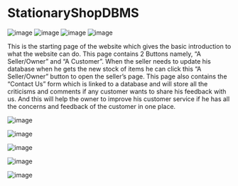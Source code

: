 # StationaryShopDBMS

![image](https://user-images.githubusercontent.com/59645978/125186949-bf4ec580-e24a-11eb-9845-29ff30e980be.png)
![image](https://user-images.githubusercontent.com/59645978/125186973-e4dbcf00-e24a-11eb-91e5-eba822d4ee72.png)
![image](https://user-images.githubusercontent.com/59645978/125186980-f2915480-e24a-11eb-9021-9a85ba89b00f.png)
![image](https://user-images.githubusercontent.com/59645978/125186985-f8873580-e24a-11eb-95a6-0f3868a52fef.png)

This is the starting page of the website which gives the basic introduction to what the website can do. This page contains 2 Buttons namely, “A Seller/Owner” and “A Customer”.
When the seller needs to update his database when he gets the new stock of items he can click this “A Seller/Owner” button to open the seller’s page.
This page also contains the “Contact Us” form which is linked to a database and will store all the criticisms and comments if any customer wants to share his feedback with us. And this will help the owner to improve his customer service if he has all the concerns and feedback of the customer in one place.

![image](https://user-images.githubusercontent.com/59645978/125186997-0472f780-e24b-11eb-83cb-c3eba3b62a42.png)

![image](https://user-images.githubusercontent.com/59645978/125187006-0937ab80-e24b-11eb-8068-31243f638262.png)

![image](https://user-images.githubusercontent.com/59645978/125187016-13f24080-e24b-11eb-88ad-5da4dd802d1b.png)

![image](https://user-images.githubusercontent.com/59645978/125187019-194f8b00-e24b-11eb-8d52-6f295ecccf34.png)

![image](https://user-images.githubusercontent.com/59645978/125187038-31270f00-e24b-11eb-9d4e-80a3cf5650ce.png)
